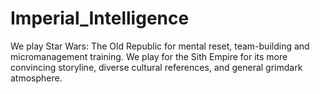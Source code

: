 # Imperial_Intelligence

We play Star Wars: The Old Republic for mental reset, team-building and micromanagement training. We play for the Sith Empire for its more convincing storyline, diverse cultural references, and general grimdark atmosphere.
